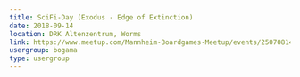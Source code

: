 ```yaml
---
title: SciFi-Day (Exodus - Edge of Extinction)
date: 2018-09-14
location: DRK Altenzentrum, Worms
link: https://www.meetup.com/Mannheim-Boardgames-Meetup/events/250708140/
usergroup: bogama
type: usergroup
---
```

